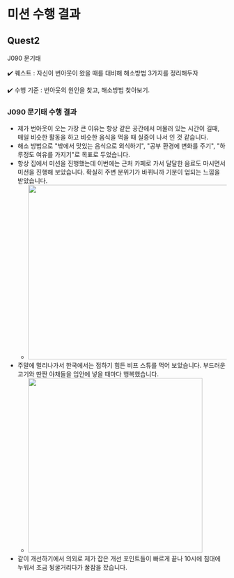 # 미션 수행 결과

## Quest2
J090 문기태
    
✔️ 퀘스트 : 자신이 번아웃이 왔을 때를 대비해 해소방법 3가지를 정리해두자
   
✔️ 수행 기준 : 번아웃의 원인을 찾고, 해소방법 찾아보기.

### J090 문기태 수행 결과 
- 제가 번아웃이 오는 가장 큰 이유는 항상 같은 공간에서 머물러 있는 시간이 길때, 매일 비슷한 활동을 하고 비슷한 음식을 먹을 때 실증이 나서 인 것 같습니다.
- 해소 방법으로 "밖에서 맛있는 음식으로 외식하기", "공부 환경에 변화를 주기", "하루정도 여유를 가지기"로 목표로 두었습니다.
- 항상 집에서 미션을 진행했는데 이번에는 근처 카페로 가서 달달한 음료도 마시면서 미션을 진행해 보았습니다. 확실히 주변 분위기가 바뀌니까 기분이 업되는 느낌을 받았습니다.
  - <img src="https://github.com/user-attachments/assets/dabf26cc-04f3-4992-ae41-d2b7d7a08e96" width="600" height="400">
- 주말에 멀리나가서 한국에서는 접하기 힘든 비프 스튜를 먹어 보았습니다. 부드러운 고기와 딴짠 야채들을 입안에 넣을 때마다 행복했습니다.
  - <img src="https://github.com/user-attachments/assets/2c2d6630-195d-4dab-b63f-fda1d309415b" width="400" height="400">
- 같이 개선하기에서 의외로 제가 잡은 개선 포인트들이 빠르게 끝나 10시에 침대에 누워서 조금 뒹굴거리다가 꿀잠을 잤습니다.
